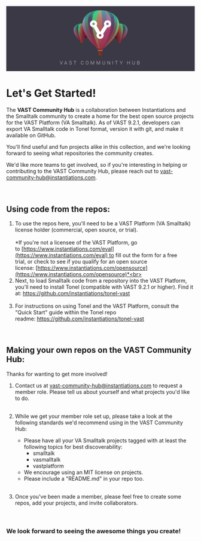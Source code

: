 <img alt="VAST Community Hub Graphic" src="assets/logo/vast-comm-hub-header.png">

# Let's Get Started!
The **VAST Community Hub** is a collaboration between Instantiations and the Smalltalk community to create a home for the best open source projects for the VAST Platform (VA Smalltalk). As of VAST 9.2.1, developers can export VA Smalltalk code in Tonel format, version it with git, and make it available on GitHub.

You'll find useful and fun projects alike in this collection, and we're looking forward to seeing what repositories the community creates.

We'd like more teams to get involved, so if you're interesting in helping or contributing to the VAST Community Hub, please reach out to vast-community-hub@instantiations.com.<br><br>
 
## Using code from the repos:

1. To use the repos here, you'll need to be a VAST Platform (VA Smalltalk) license holder (commercial, open source, or trial).
<br><br>
*If you're not a licensee of the VAST Platform, go to [https://www.instantiations.com/eval](https://www.instantiations.com/eval) to fill out the form for a free trial, or check to see if you qualify for an open source license: [https://www.instantiations.com/opensource](https://www.instantiations.com/opensource)*<br><br>
2. Next, to load Smalltalk code from a repository into the VAST Platform, you'll need to install Tonel (compatible with VAST 9.2.1 or higher). Find it at: https://github.com/instantiations/tonel-vast <br><br>
3. For instructions on using Tonel and the VAST Platform, consult the "Quick Start" guide within the Tonel repo readme: https://github.com/instantiations/tonel-vast <br><br>
 
 
## Making your own repos on the VAST Community Hub:

Thanks for wanting to get more involved!

1. Contact us at vast-community-hub@instantiations.com to request a member role. Please tell us about yourself and what projects you'd like to do.<br><br>

2. While we get your member role set up, please take a look at the following standards we'd recommend using in the VAST Community Hub:
   * Please have all your VA Smalltalk projects tagged with at least the following topics for best discoverability:
     * smalltalk
     * vasmalltalk
     * vastplatform 
   * We encourage using an MIT license on projects.
   * Please include a "README.md" in your repo too.<br><br>

3. Once you've been made a member, please feel free to create some repos, add your projects, and invite collaborators.<br><br>
 
### We look forward to seeing the awesome things you create!
